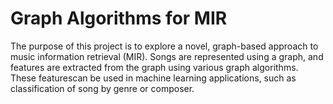 # Graph Algorithms for MIR

The purpose of this project is to explore a novel, graph-based approach to music information retrieval (MIR). Songs are represented using a graph, and features are extracted from the graph using various graph algorithms. These featurescan be used in machine learning applications, such as classification of song by genre or composer.


